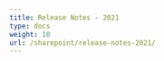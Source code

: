```yaml
---
title: Release Notes - 2021
type: docs
weight: 10
url: /sharepoint/release-notes-2021/
---
```



